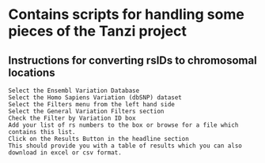 # Contains scripts for handling some pieces of the Tanzi project


## Instructions for converting rsIDs to chromosomal locations
    Select the Ensembl Variation Database
    Select the Homo Sapiens Variation (dbSNP) dataset
    Select the Filters menu from the left hand side
    Select the General Variation Filters section
    Check the Filter by Variation ID box
    Add your list of rs numbers to the box or browse for a file which contains this list.
    Click on the Results Button in the headline section
    This should provide you with a table of results which you can also download in excel or csv format.